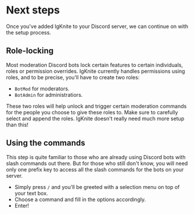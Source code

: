 # Next steps

Once you've added IgKnite to your Discord server, we can continue on with the setup process. <br>

## Role-locking

Most moderation Discord bots lock certain features to certain individuals, roles or permission overrides. IgKnite currently handles permissions using roles, and to be precise, you'll have to create two roles:

- `BotMod` for moderators.
- `BotAdmin` for administratiors.

These two roles will help unlock and trigger certain moderation commands for the people you choose to give these roles to. Make sure to carefully select and append the roles. IgKnite doesn't really need much more setup than this! <br>

## Using the commands

This step is quite familiar to those who are already using Discord bots with slash commands out there. But for those who still don't know, you will need only one prefix key to access all the slash commands for the bots on your server. 

- Simply press `/` and you'll be greeted with a selection menu on top of your text box.
- Choose a command and fill in the options accordingly.
- Enter!